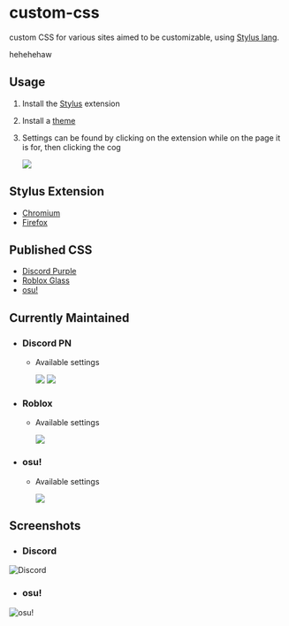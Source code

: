# custom-css
custom CSS for various sites aimed to be customizable, using [Stylus lang](https://stylus-lang.com/).

hehehehaw

## Usage
1. Install the [Stylus](/README.md#stylus-extension) extension
2. Install a [theme](/README.md#published-css)
3. Settings can be found by clicking on the extension while on the page it is for, then clicking the cog
   
   <img src="https://ftn.s-ul.eu/wt9wj7xY">

## Stylus Extension
 - [Chromium](https://chrome.google.com/webstore/detail/stylus/clngdbkpkpeebahjckkjfobafhncgmne?hl=en) 
 - [Firefox](https://addons.mozilla.org/en-US/firefox/addon/styl-us/)


## Published CSS
 - [Discord Purple](https://userstyles.world/style/6507/discord-purple-night)
 - [Roblox Glass](https://userstyles.world/style/6513/roblox-light-glass)
 - [osu!](https://userstyles.world/style/18337/frosted-osu)


## Currently Maintained
 - ### Discord PN
	 - Available settings
	 
		<img src="https://ftn.s-ul.eu/XmeRPgNP"> <img src="https://ftn.s-ul.eu/4lu3dUsX">
 - ### Roblox
	 - Available settings
	 
		<img src="https://ftn.s-ul.eu/Y7SROcVw">
 - ### osu!
	 - Available settings
	 
		<img src="https://ftn.s-ul.eu/gsdQVv6s">



## Screenshots

- ### Discord
![Discord](https://ftn.s-ul.eu/SvKutJTc)

- ### osu!
![osu!](https://ftn.s-ul.eu/ESQB4tH6)
